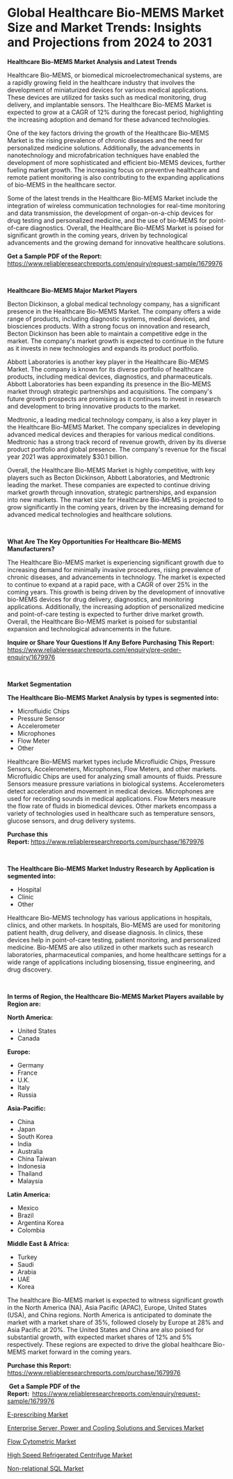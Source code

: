 <p><h1>Global Healthcare Bio-MEMS Market Size and Market Trends: Insights and Projections from 2024 to 2031</h1></p><p><strong>Healthcare Bio-MEMS Market Analysis and Latest Trends</strong></p>
<p><p>Healthcare Bio-MEMS, or biomedical microelectromechanical systems, are a rapidly growing field in the healthcare industry that involves the development of miniaturized devices for various medical applications. These devices are utilized for tasks such as medical monitoring, drug delivery, and implantable sensors. The Healthcare Bio-MEMS Market is expected to grow at a CAGR of 12% during the forecast period, highlighting the increasing adoption and demand for these advanced technologies.</p><p>One of the key factors driving the growth of the Healthcare Bio-MEMS Market is the rising prevalence of chronic diseases and the need for personalized medicine solutions. Additionally, the advancements in nanotechnology and microfabrication techniques have enabled the development of more sophisticated and efficient bio-MEMS devices, further fueling market growth. The increasing focus on preventive healthcare and remote patient monitoring is also contributing to the expanding applications of bio-MEMS in the healthcare sector.</p><p>Some of the latest trends in the Healthcare Bio-MEMS Market include the integration of wireless communication technologies for real-time monitoring and data transmission, the development of organ-on-a-chip devices for drug testing and personalized medicine, and the use of bio-MEMS for point-of-care diagnostics. Overall, the Healthcare Bio-MEMS Market is poised for significant growth in the coming years, driven by technological advancements and the growing demand for innovative healthcare solutions.</p></p>
<p><strong>Get a Sample PDF of the Report:&nbsp;</strong> <a href="https://www.reliableresearchreports.com/enquiry/request-sample/1679976">https://www.reliableresearchreports.com/enquiry/request-sample/1679976</a></p>
<p>&nbsp;</p>
<p><strong>Healthcare Bio-MEMS Major Market Players</strong></p>
<p><p>Becton Dickinson, a global medical technology company, has a significant presence in the Healthcare Bio-MEMS Market. The company offers a wide range of products, including diagnostic systems, medical devices, and biosciences products. With a strong focus on innovation and research, Becton Dickinson has been able to maintain a competitive edge in the market. The company's market growth is expected to continue in the future as it invests in new technologies and expands its product portfolio.</p><p>Abbott Laboratories is another key player in the Healthcare Bio-MEMS Market. The company is known for its diverse portfolio of healthcare products, including medical devices, diagnostics, and pharmaceuticals. Abbott Laboratories has been expanding its presence in the Bio-MEMS market through strategic partnerships and acquisitions. The company's future growth prospects are promising as it continues to invest in research and development to bring innovative products to the market.</p><p>Medtronic, a leading medical technology company, is also a key player in the Healthcare Bio-MEMS Market. The company specializes in developing advanced medical devices and therapies for various medical conditions. Medtronic has a strong track record of revenue growth, driven by its diverse product portfolio and global presence. The company's revenue for the fiscal year 2021 was approximately $30.1 billion.</p><p>Overall, the Healthcare Bio-MEMS Market is highly competitive, with key players such as Becton Dickinson, Abbott Laboratories, and Medtronic leading the market. These companies are expected to continue driving market growth through innovation, strategic partnerships, and expansion into new markets. The market size for Healthcare Bio-MEMS is projected to grow significantly in the coming years, driven by the increasing demand for advanced medical technologies and healthcare solutions.</p></p>
<p>&nbsp;</p>
<p><strong>What Are The Key Opportunities For Healthcare Bio-MEMS Manufacturers?</strong></p>
<p><p>The Healthcare Bio-MEMS market is experiencing significant growth due to increasing demand for minimally invasive procedures, rising prevalence of chronic diseases, and advancements in technology. The market is expected to continue to expand at a rapid pace, with a CAGR of over 25% in the coming years. This growth is being driven by the development of innovative bio-MEMS devices for drug delivery, diagnostics, and monitoring applications. Additionally, the increasing adoption of personalized medicine and point-of-care testing is expected to further drive market growth. Overall, the Healthcare Bio-MEMS market is poised for substantial expansion and technological advancements in the future.</p></p>
<p><strong>Inquire or Share Your Questions If Any Before Purchasing This Report:</strong> <a href="https://www.reliableresearchreports.com/enquiry/pre-order-enquiry/1679976">https://www.reliableresearchreports.com/enquiry/pre-order-enquiry/1679976</a></p>
<p>&nbsp;</p>
<p><strong>Market Segmentation</strong></p>
<p><strong>The Healthcare Bio-MEMS Market Analysis by types is segmented into:</strong></p>
<p><ul><li>Microfluidic Chips</li><li>Pressure Sensor</li><li>Accelerometer</li><li>Microphones</li><li>Flow Meter</li><li>Other</li></ul></p>
<p><p>Healthcare Bio-MEMS market types include Microfluidic Chips, Pressure Sensors, Accelerometers, Microphones, Flow Meters, and other markets. Microfluidic Chips are used for analyzing small amounts of fluids. Pressure Sensors measure pressure variations in biological systems. Accelerometers detect acceleration and movement in medical devices. Microphones are used for recording sounds in medical applications. Flow Meters measure the flow rate of fluids in biomedical devices. Other markets encompass a variety of technologies used in healthcare such as temperature sensors, glucose sensors, and drug delivery systems.</p></p>
<p><strong>Purchase this Report:&nbsp;</strong><a href="https://www.reliableresearchreports.com/purchase/1679976">https://www.reliableresearchreports.com/purchase/1679976</a></p>
<p>&nbsp;</p>
<p><strong>The Healthcare Bio-MEMS Market Industry Research by Application is segmented into:</strong></p>
<p><ul><li>Hospital</li><li>Clinic</li><li>Other</li></ul></p>
<p><p>Healthcare Bio-MEMS technology has various applications in hospitals, clinics, and other markets. In hospitals, Bio-MEMS are used for monitoring patient health, drug delivery, and disease diagnosis. In clinics, these devices help in point-of-care testing, patient monitoring, and personalized medicine. Bio-MEMS are also utilized in other markets such as research laboratories, pharmaceutical companies, and home healthcare settings for a wide range of applications including biosensing, tissue engineering, and drug discovery.</p></p>
<p>&nbsp;</p>
<p><strong>In terms of Region, the Healthcare Bio-MEMS Market Players available by Region are:</strong></p>
<p>
    <p> <strong> North America: </strong>
        <ul>
            <li>United States</li>
            <li>Canada</li>
        </ul>
        </p> 
    <p> <strong> Europe: </strong>
        <ul>
            <li>Germany</li>
            <li>France</li>
            <li>U.K.</li>
            <li>Italy</li>
            <li>Russia</li>
        </ul>
        </p> 
    <p> <strong> Asia-Pacific: </strong>
        <ul>
            <li>China</li>
            <li>Japan</li>
            <li>South Korea</li>
            <li>India</li>
            <li>Australia</li>
            <li>China Taiwan</li>
            <li>Indonesia</li>
            <li>Thailand</li>
            <li>Malaysia</li>
        </ul>
        </p> 
    <p> <strong> Latin America: </strong>
        <ul>
            <li>Mexico</li>
            <li>Brazil</li>
            <li>Argentina Korea</li>
            <li>Colombia</li>
        </ul>
        </p> 
    <p> <strong> Middle East & Africa: </strong>
        <ul>
            <li>Turkey</li>
            <li>Saudi</li>
            <li>Arabia</li>
            <li>UAE</li>
            <li>Korea</li>
        </ul>
    </p>
    </p>
<p><p>The healthcare Bio-MEMS market is expected to witness significant growth in the North America (NA), Asia Pacific (APAC), Europe, United States (USA), and China regions. North America is anticipated to dominate the market with a market share of 35%, followed closely by Europe at 28% and Asia Pacific at 20%. The United States and China are also poised for substantial growth, with expected market shares of 12% and 5% respectively. These regions are expected to drive the global healthcare Bio-MEMS market forward in the coming years.</p></p>
<p><strong>Purchase this Report: </strong><a href="https://www.reliableresearchreports.com/purchase/1679976">https://www.reliableresearchreports.com/purchase/1679976</a></p>
<p>&nbsp;<strong>Get a Sample PDF of the Report:&nbsp;&nbsp;</strong><a href="https://www.reliableresearchreports.com/enquiry/request-sample/1679976">https://www.reliableresearchreports.com/enquiry/request-sample/1679976</a></p>
<p><strong></strong></p>
<p><p><a href="https://medium.com/@larrytran2023/e-prescribing-market-size-and-market-trends-complete-industry-overview-2024-to-2031-5664088c6e67">E-prescribing Market</a></p><p><a href="https://medium.com/@larrytran2023/enterprise-server-power-and-cooling-solutions-and-services-market-size-reveals-the-best-marketing-098b887efd1f">Enterprise Server, Power and Cooling Solutions and Services Market</a></p><p><a href="https://github.com/brentleyjimmiealvaradoz4l1rea/Market-Research-Report-List-1/blob/main/flow-cytometric-market.md">Flow Cytometric Market</a></p><p><a href="https://github.com/eeaveuhhh/Market-Research-Report-List-1/blob/main/high-speed-refrigerated-centrifuge-market.md">High Speed Refrigerated Centrifuge Market</a></p><p><a href="https://medium.com/@larrytran2023/decoding-non-relational-sql-market-metrics-market-share-trends-and-growth-patterns-736fbf466a59">Non-relational SQL Market</a></p></p>
